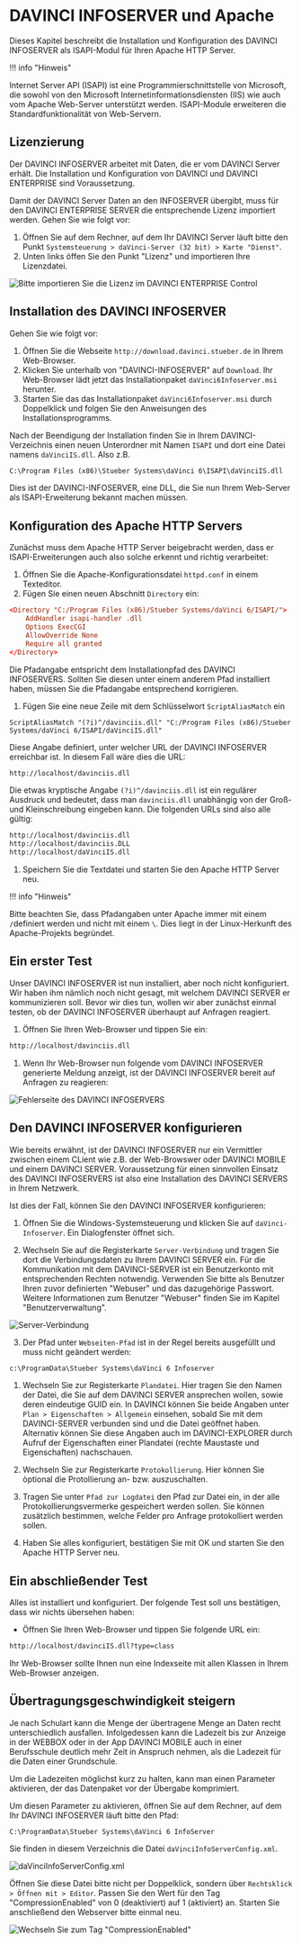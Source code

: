 # DAVINCI INFOSERVER und Apache

Dieses Kapitel beschreibt die Installation und Konfiguration des DAVINCI INFOSERVER als ISAPI-Modul für Ihren Apache HTTP Server.

!!! info "Hinweis"

  Internet Server API (ISAPI) ist eine Programmierschnittstelle von Microsoft, die sowohl von den Microsoft Internetinformationsdiensten (IIS) wie auch vom Apache Web-Server unterstützt werden. ISAPI-Module erweiteren die Standardfunktionalität von Web-Servern.

## Lizenzierung

Der DAVINCI INFOSERVER arbeitet mit Daten, die er vom DAVINCI Server erhält. Die Installation und Konfiguration von DAVINCI und DAVINCI ENTERPRISE sind Voraussetzung.

Damit der DAVINCI Server Daten an den INFOSERVER übergibt, muss für den DAVINCI ENTERPRISE SERVER die entsprechende Lizenz importiert werden.
Gehen Sie wie folgt vor:

1. Öffnen Sie auf dem Rechner, auf dem Ihr DAVINCI Server läuft bitte den Punkt ```Systemsteuerung > daVinci-Server (32 bit) > Karte "Dienst"```. 
2. Unten links öffen Sie den Punkt "Lizenz" und importieren Ihre Lizenzdatei.

![Bitte importieren Sie die Lizenz im DAVINCI ENTERPRISE Control](/assets/images/islizenz.png)

## Installation des DAVINCI INFOSERVER

Gehen Sie wie folgt vor:

1. Öffnen Sie die Webseite `http://download.davinci.stueber.de` in Ihrem Web-Browser.
2. Klicken Sie unterhalb von "DAVINCI-INFOSERVER" auf `Download`. Ihr Web-Browser lädt jetzt das Installationpaket `daVinci6Infoserver.msi` herunter.
3. Starten Sie das das Installationpaket `daVinci6Infoserver.msi` durch Doppelklick und folgen Sie den Anweisungen des Installationsprogramms.

Nach der Beendigung der Installation finden Sie in Ihrem DAVINCI-Verzeichnis einen neuen Unterordner mit Namen `ISAPI` und dort eine Datei namens `daVinciIS.dll`. Also z.B.

```txt
C:\Program Files (x86)\Stueber Systems\daVinci 6\ISAPI\daVinciIS.dll
```

Dies ist der DAVINCI-INFOSERVER, eine DLL, die Sie nun Ihrem Web-Server als ISAPI-Erweiterung bekannt machen müssen.

## Konfiguration des Apache HTTP Servers

Zunächst muss dem Apache HTTP Server beigebracht werden, dass er ISAPI-Erweiterungen auch also solche erkennt und richtig verarbeitet:

1. Öffnen Sie die Apache-Konfigurationsdatei `httpd.conf` in einem Texteditor.
2. Fügen Sie einen neuen Abschnitt `Directory` ein:

```conf
<Directory "C:/Program Files (x86)/Stueber Systems/daVinci 6/ISAPI/">
    AddHandler isapi-handler .dll
    Options ExecCGI
    AllowOverride None
    Require all granted
</Directory>
```

Die Pfadangabe entspricht dem Installationpfad des DAVINCI INFOSERVERS. Sollten Sie diesen unter einem anderem Pfad installiert haben, müssen Sie die Pfadangabe entsprechend korrigieren.

1. Fügen Sie eine neue Zeile mit dem Schlüsselwort `ScriptAliasMatch` ein

```script
ScriptAliasMatch "(?i)^/davinciis.dll" "C:/Program Files (x86)/Stueber Systems/daVinci 6/ISAPI/daVinciIS.dll"
```

Diese Angabe definiert, unter welcher URL der DAVINCI INFOSERVER erreichbar ist. In diesem Fall wäre dies die URL:

```txt
http://localhost/davinciis.dll
```

Die etwas kryptische Angabe `(?i)^/davinciis.dll` ist ein regulärer Ausdruck und bedeutet, dass man `davinciis.dll` unabhängig von der Groß- und Kleinschreibung eingeben kann. Die folgenden URLs sind also alle gültig:

```txt
http://localhost/davinciis.dll
http://localhost/davinciis.DLL
http://localhost/daVinciIS.dll
```

1. Speichern Sie die Textdatei und starten Sie den Apache HTTP Server neu.

!!! info "Hinweis"

  Bitte beachten Sie, dass Pfadangaben unter Apache immer mit einem `/`definiert werden und nicht mit einem `\`. Dies liegt in der Linux-Herkunft des Apache-Projekts begründet.

## Ein erster Test

Unser DAVINCI INFOSERVER ist nun installiert, aber noch nicht konfiguriert. Wir haben ihm nämlich noch nicht gesagt, mit welchem DAVINCI SERVER er kommunizieren soll. Bevor wir dies tun, wollen wir aber zunächst  einmal testen, ob der DAVINCI INFOSERVER überhaupt auf Anfragen reagiert.

1. Öffnen Sie Ihren Web-Browser und tippen Sie ein:

```txt
http://localhost/davinciis.dll
```

1. Wenn Ihr Web-Browser nun folgende vom DAVINCI INFOSERVER generierte Meldung anzeigt, ist der DAVINCI INFOSERVER bereit auf Anfragen zu reagieren:
  
![Fehlerseite des DAVINCI INFOSERVERS](/assets/images/davinciis-first-test.png)

## Den DAVINCI INFOSERVER konfigurieren

Wie bereits erwähnt, ist der DAVINCI INFOSERVER nur ein Vermittler zwischen einem CLient wie z.B. der Web-Browswer oder DAVINCI MOBILE und einem DAVINCI SERVER. Voraussetzung für einen sinnvollen Einsatz des DAVINCI INFOSERVERS ist also eine Installation des DAVINCI SERVERS in Ihrem Netzwerk.

Ist dies der Fall, können Sie den DAVINCI INFOSERVER konfigurieren:

1. Öffnen Sie die Windows-Systemsteuerung und klicken Sie auf `daVinci-Infoserver`. Ein Dialogfenster öffnet sich.

2. Wechseln Sie auf die Registerkarte `Server-Verbindung` und tragen Sie dort die Verbindungsdaten zu Ihrem DAVINCI SERVER ein. Für die Kommunikation mit dem DAVINCI-SERVER ist ein Benutzerkonto mit entsprechenden Rechten notwendig. Verwenden Sie bitte als Benutzer Ihren zuvor definierten "Webuser" und das dazugehörige Passwort. Weitere Informationen zum Benutzer "Webuser" finden Sie im Kapitel "Benutzerverwaltung".

 ![Server-Verbindung](/assets/images/server-verbindung.jpg) 

3. Der Pfad unter `Webseiten-Pfad` ist in der Regel bereits ausgefüllt und muss nicht geändert werden:

```txt
c:\ProgramData\Stueber Systems\daVinci 6 Infoserver
```

1. Wechseln Sie zur Registerkarte `Plandatei`. Hier tragen Sie den Namen der Datei, die Sie auf dem DAVINCI SERVER ansprechen wollen, sowie deren eindeutige GUID ein. In DAVINCI können Sie beide Angaben unter `Plan > Eigenschaften > Allgemein` einsehen, sobald Sie mit dem DAVINCI-SERVER verbunden sind und die Datei geöffnet haben. Alternativ können Sie diese Angaben auch im DAVINCI-EXPLORER durch Aufruf der Eigenschaften einer Plandatei (rechte Maustaste und Eigenschaften) nachschauen.

2. Wechseln Sie zur Registerkarte `Protokollierung`. Hier können Sie òptional die Protollierung an- bzw. auszuschalten.

3. Tragen Sie unter `Pfad zur Logdatei` den Pfad zur Datei ein, in der alle Protokollierungsvermerke gespeichert werden sollen. Sie können zusätzlich bestimmen, welche Felder pro Anfrage protokolliert werden sollen.

4. Haben Sie alles konfiguriert, bestätigen Sie mit OK und starten Sie den Apache HTTP Server neu.

## Ein abschließender Test

Alles ist installiert und konfiguriert. Der folgende Test soll uns bestätigen, dass wir nichts übersehen haben:

* Öffnen Sie Ihren Web-Browser und tippen Sie folgende URL ein:

```txt
http://localhost/davinciIS.dll?type=class
```

Ihr Web-Browser sollte Ihnen nun eine Indexseite mit allen Klassen in Ihrem Web-Browser anzeigen.

## Übertragungsgeschwindigkeit steigern

Je nach Schulart kann die Menge der übertragene Menge an Daten recht unterschiedlich ausfallen. Infolgedessen kann die Ladezeit bis zur Anzeige in der WEBBOX oder in der App DAVINCI MOBILE auch in einer Berufsschule deutlich mehr Zeit in Anspruch nehmen, als die Ladezeit für die Daten einer Grundschule.

Um die Ladezeiten möglichst kurz zu halten, kann man einen Parameter aktivieren, der das Datenpaket vor der Übergabe komprimiert.

Um diesen Parameter zu aktivieren, öffnen Sie auf dem Rechner, auf dem Ihr DAVINCI INFOSERVER läuft bitte den Pfad:

`C:\ProgramData\Stueber Systems\daVinci 6 InfoServer`

Sie finden in diesem Verzeichnis die Datei `daVinciInfoServerConfig.xml`.

![daVinciInfoServerConfig.xml](/assets/images/infoserver.config.png)

Öffnen Sie diese Datei bitte nicht per Doppelklick, sondern über `Rechtsklick > Öffnen mit > Editor`. Passen Sie den Wert für den Tag "CompressionEnabled" von 0 (deaktiviert) auf 1 (aktiviert) an.
Starten Sie anschließend den Webserver bitte einmal neu.

![Wechseln Sie zum Tag "CompressionEnabled"](/assets/images/infoserver.config01.png)
